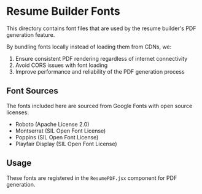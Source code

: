 # Resume Builder Fonts

This directory contains font files that are used by the resume builder's PDF generation feature.

By bundling fonts locally instead of loading them from CDNs, we:
1. Ensure consistent PDF rendering regardless of internet connectivity
2. Avoid CORS issues with font loading
3. Improve performance and reliability of the PDF generation process

## Font Sources

The fonts included here are sourced from Google Fonts with open source licenses:

- Roboto (Apache License 2.0)
- Montserrat (SIL Open Font License)
- Poppins (SIL Open Font License)
- Playfair Display (SIL Open Font License)

## Usage

These fonts are registered in the `ResumePDF.jsx` component for PDF generation. 